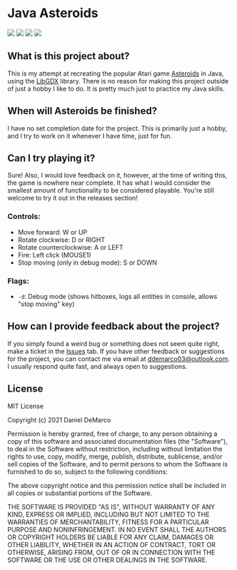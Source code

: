 # Java Asteroids

[![](https://img.shields.io/tokei/lines/github/GybiBite/Asteroids?style=flat-square)](https://github.com/GybiBite/Asteroids/tree/main/core/src/gybibite/asteroids) [ ![](https://img.shields.io/github/license/GybiBite/Asteroids?style=flat-square)](https://unlicense.org/) [ ![](https://img.shields.io/github/downloads/GybiBite/Asteroids/total?style=flat-square)](https://github.com/GybiBite/Asteroids/releases) [ ![](https://img.shields.io/github/last-commit/gybibite/asteroids?style=flat-square)](https://github.com/GybiBite/Asteroids/commits/main)

## What is this project about?

This is my attempt at recreating the popular Atari game [Asteroids](https://en.wikipedia.org/wiki/Asteroids_(video_game)) in Java, using the [LibGDX](https://libgdx.badlogicgames.com/) library. There is no reason for making this project outside of just a hobby I like to do. It is pretty much just to practice my Java skills.

## When will Asteroids be finished?

I have no set completion date for the project. This is primarily just a hobby, and I try to work on it whenever I have time, just for fun.

## Can I try playing it?

Sure! Also, I would love feedback on it, however, at the time of writing this, the game is nowhere near complete. It has what I would consider the smallest amount of functionality to be considered playable. You're still welcome to try it out in the releases section!

### Controls:

*   Move forward: W or UP
*   Rotate clockwise: D or RIGHT
*   Rotate counterclockwise: A or LEFT
*   Fire: Left click (MOUSE1)
*   Stop moving (only in debug mode): S or DOWN

### Flags:

*   `-d`: Debug mode (shows hitboxes, logs all entities in console, allows "stop moving" key)

## How can I provide feedback about the project?

If you simply found a weird bug or something does not seem quite right, make a ticket in the [Issues](https://github.com/GybiBite/Asteroids/issues) tab. If you have other feedback or suggestions for the project, you can contact me via email at [ddemarco03@outlook.com](mailto:ddemarco03@outlook.com). I usually respond quite fast, and always open to suggestions.

## License

MIT License

Copyright (c) 2021 Daniel DeMarco

Permission is hereby granted, free of charge, to any person obtaining a copy
of this software and associated documentation files (the "Software"), to deal
in the Software without restriction, including without limitation the rights
to use, copy, modify, merge, publish, distribute, sublicense, and/or sell
copies of the Software, and to permit persons to whom the Software is
furnished to do so, subject to the following conditions:

The above copyright notice and this permission notice shall be included in all
copies or substantial portions of the Software.

THE SOFTWARE IS PROVIDED "AS IS", WITHOUT WARRANTY OF ANY KIND, EXPRESS OR
IMPLIED, INCLUDING BUT NOT LIMITED TO THE WARRANTIES OF MERCHANTABILITY,
FITNESS FOR A PARTICULAR PURPOSE AND NONINFRINGEMENT. IN NO EVENT SHALL THE
AUTHORS OR COPYRIGHT HOLDERS BE LIABLE FOR ANY CLAIM, DAMAGES OR OTHER
LIABILITY, WHETHER IN AN ACTION OF CONTRACT, TORT OR OTHERWISE, ARISING FROM,
OUT OF OR IN CONNECTION WITH THE SOFTWARE OR THE USE OR OTHER DEALINGS IN THE
SOFTWARE.
